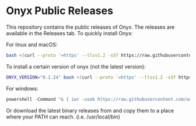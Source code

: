 # Onyx Public Releases

This repository contains the public releases of Onyx. The releases are available in the Releases tab.
To quickly install Onyx:

For linux and macOS:

```bash
bash <(curl --proto '=https' --tlsv1.2 -sSf https://raw.githubusercontent.com/onyx-hq/onyx-public-releases/refs/heads/main/install_onyx.sh)
```

To install a certain version of onyx (not the latest version):

```bash
ONYX_VERSION="0.1.24" bash <(curl --proto '=https' --tlsv1.2 -sSf https://raw.githubusercontent.com/onyx-hq/onyx-public-releases/refs/heads/main/install_onyx.sh)
```

For windows:

```powershell
powershell -Command "& { iwr -useb https://raw.githubusercontent.com/onyx-hq/onyx-public-releases/refs/heads/main/install_onyx.ps1 | iex }"
```

Or download the latest binary releases from and copy them to a place where your PATH can reach. (i.e. /usr/local/bin)
